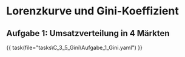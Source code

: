 # Lorenzkurve und Gini-Koeffizient

## Aufgabe 1: Umsatzverteilung in 4 Märkten

{{ task(file="tasks\C_3_5_Gini\Aufgabe_1_Gini.yaml") }}
